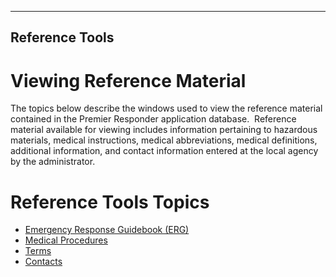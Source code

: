   ---------------------
  **Reference Tools**
  ---------------------

# Viewing Reference Material

The topics below describe the windows used to view the reference
material contained in the Premier Responder application database. 
Reference material available for viewing includes information pertaining
to hazardous materials, medical instructions, medical abbreviations,
medical definitions, additional information, and contact information
entered at the local agency by the administrator.

# Reference Tools Topics

-   [Emergency Response Guidebook (ERG)](<NAERG Guide Book.md>)
-   [Medical Procedures](<Medical Procedures.md>)
-   [Terms](<Medical Terms.md>)
-   [Contacts](<Contacts.md>)
